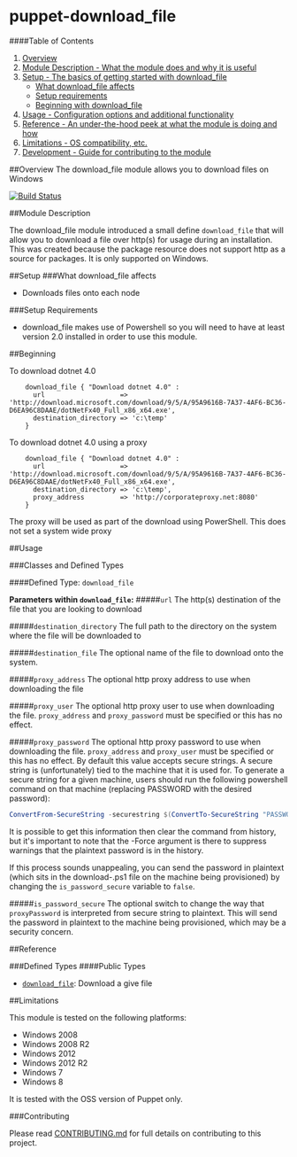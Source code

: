 # puppet-download_file

####Table of Contents

1. [Overview](#overview)
2. [Module Description - What the module does and why it is useful](#module-description)
3. [Setup - The basics of getting started with download_file](#setup)
    * [What download_file affects](#what-download_file-affects)
    * [Setup requirements](#setup-requirements)
    * [Beginning with download_file](#beginning)
4. [Usage - Configuration options and additional functionality](#usage)
5. [Reference - An under-the-hood peek at what the module is doing and how](#reference)
5. [Limitations - OS compatibility, etc.](#limitations)
6. [Development - Guide for contributing to the module](#contributing)

##Overview
The download_file module allows you to download files on Windows

[![Build Status](https://travis-ci.org/opentable/puppet-download_file.png?branch=master)](https://travis-ci.org/opentable/puppet-download_file)

##Module Description

The download_file module introduced a small define `download_file` that will allow you to download a file over http(s) for usage during an installation.
This was created because the package resource does not support http as a source for packages.
It is only supported on Windows.

##Setup
###What download_file affects
* Downloads files onto each node

###Setup Requirements
* download_file makes use of Powershell so you will need to have at least version 2.0 installed in order to use this module.

##Beginning

To download dotnet 4.0

```puppet
    download_file { "Download dotnet 4.0" :
      url                   => 'http://download.microsoft.com/download/9/5/A/95A9616B-7A37-4AF6-BC36-D6EA96C8DAAE/dotNetFx40_Full_x86_x64.exe',
      destination_directory => 'c:\temp'
    }
```

To download dotnet 4.0 using a proxy

```puppet
    download_file { "Download dotnet 4.0" :
      url                   => 'http://download.microsoft.com/download/9/5/A/95A9616B-7A37-4AF6-BC36-D6EA96C8DAAE/dotNetFx40_Full_x86_x64.exe',
      destination_directory => 'c:\temp',
      proxy_address         => 'http://corporateproxy.net:8080'
    }
```

The proxy will be used as part of the download using PowerShell. This does not set a system wide proxy

##Usage

###Classes and Defined Types

####Defined Type: `download_file`

**Parameters within `download_file`:**
#####`url`
The http(s) destination of the file that you are looking to download

#####`destination_directory`
The full path to the directory on the system where the file will be downloaded to

#####`destination_file`
The optional name of the file to download onto the system.

#####`proxy_address`
The optional http proxy address to use when downloading the file

#####`proxy_user`
The optional http proxy user to use when downloading the file. `proxy_address` and `proxy_password`
must be specified or this has no effect.

#####`proxy_password`
The optional http proxy password to use when downloading the file. `proxy_address` and `proxy_user`
must be specified or this has no effect. By default this value accepts secure strings. A secure
string is (unfortunately) tied to the machine that it is used for. To generate a secure string for
a given machine, users should run the following powershell command on that machine (replacing
PASSWORD with the desired password):

```Powershell
ConvertFrom-SecureString -securestring $(ConvertTo-SecureString "PASSWORD" -AsPlainText -Force)
```

It is possible to get this information then clear the command from history, but it's important to
note that the -Force argument is there to suppress warnings that the plaintext password is in
the history.

If this process sounds unappealing, you can send the password in plaintext (which sits in the
download-<filename>.ps1 file on the machine being provisioned) by changing the `is_password_secure`
variable to `false`.

#####`is_password_secure`
The optional switch to change the way that `proxyPassword` is interpreted from secure string to
plaintext. This will send the password in plaintext to the machine being provisioned, which may
be a security concern.

##Reference

###Defined Types
####Public Types
* [`download_file`](#defined-type-download_file): Download a give file

##Limitations

This module is tested on the following platforms:

* Windows 2008
* Windows 2008 R2
* Windows 2012
* Windows 2012 R2
* Windows 7
* Windows 8

It is tested with the OSS version of Puppet only.

###Contributing

Please read [CONTRIBUTING.md](CONTRIBUTING.md) for full details on contributing to this project.

